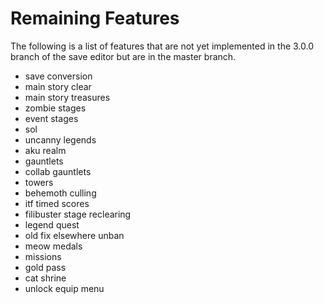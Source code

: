 # Remaining Features

The following is a list of features that are not yet implemented in the 3.0.0
branch of the save editor but are in the master branch.

- save conversion
- main story clear
- main story treasures
- zombie stages
- event stages
- sol
- uncanny legends
- aku realm
- gauntlets
- collab gauntlets
- towers
- behemoth culling
- itf timed scores
- filibuster stage reclearing
- legend quest
- old fix elsewhere unban
- meow medals
- missions
- gold pass
- cat shrine
- unlock equip menu
